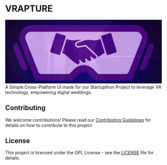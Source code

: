 # VRAPTURE
![Vrapture](./assets/images/logo.png)
 A Simple Cross-Platform UI made for our Startupthon Project to leverage VR technology, empowering digital weddings.

## Contributing

We welcome contributions! Please read our [Contributing Guidelines](./CONTRIBUTING.md) for details on how to contribute to this project.

## License

This project is licensed under the GPL License - see the [LICENSE](./LICENSE) file for details.
